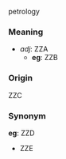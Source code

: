 petrology
### Meaning
+ _adj_: ZZA
    + __eg__: ZZB

### Origin

ZZC

### Synonym

__eg__: ZZD

+ ZZE


